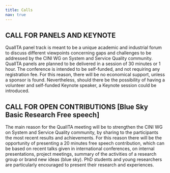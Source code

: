 ```yaml
---
title: Calls
nav: true
---
```


## CALL FOR PANELS AND KEYNOTE

QualITA panel track is meant to be a unique academic and industrial forum to discuss different viewpoints concerning 
gaps and challenges to be addressed by the CINI WG on System and Service Quality community.  QualITA panels are planned to be delivered 
in a session of 30 minutes or 1 hour. The conference is intended to be self-funded, and not requiring any registration fee. 
For this reason, there will be no economical support, unless a sponsor is found. Nevertheless, should there be the possibility 
of having a volunteer and self-funded Keynote speaker, a Keynote session could be introduced.

## CALL FOR OPEN CONTRIBUTIONS [Blue Sky Basic Research Free speech]
The main reason for the QualITA meeting will be to strengthen the CINI WG on System and Service Quality community, 
by sharing to the participants the most recent results and achievements. For this reason there will be the opportunity of 
presenting a 20 minutes free speech contribution, which can be based on recent talks given in international conferences, 
on internal presentations, project meetings, summary of the activities of a research group or brand new ideas (blue sky). 
PhD students and young researchers are particularly encouraged to present their research and experiences. 

